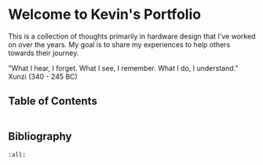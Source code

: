 # Welcome to Kevin's Portfolio

This is a collection of thoughts primarily in hardware design that I've worked on over the years. My goal is to share my experiences to help others towards their journey.


"What I hear, I forget. What I see, I remember. What I do, I understand." Xunzi (340 - 245 BC) 


## Table of Contents
```{tableofcontents}
```
## Bibliography

```{bibliography}
:all:
```